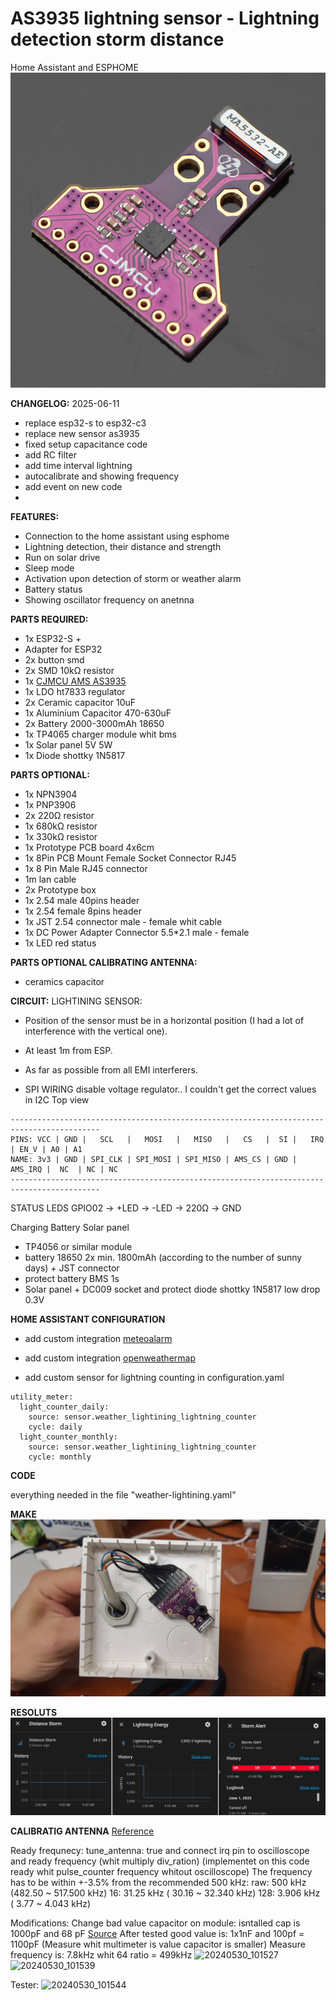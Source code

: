 # AS3935 lightning sensor - Lightning detection storm distance
Home Assistant and ESPHOME
![Main photo of the weather station](title.jpg)

**CHANGELOG:**
2025-06-11
- replace esp32-s to esp32-c3
- replace new sensor as3935
- fixed setup capacitance code
- add RC filter
- add time interval lightning
- autocalibrate and showing frequency
- add event on new code
- 
**FEATURES:**
- Connection to the home assistant using esphome
- Lightning detection, their distance and strength
- Run on solar drive
- Sleep mode
- Activation upon detection of storm or weather alarm
- Battery status
- Showing oscillator frequency on anetnna

**PARTS REQUIRED:**
 - 1x ESP32-S + 
 - Adapter for ESP32
 - 2x button smd
 - 2x SMD 10kΩ resistor
 - 1x [CJMCU AMS AS3935](https://www.aliexpress.com/item/32829119257.html)
 - 1x LDO ht7833 regulator
 - 2x Ceramic capacitor 10uF
 - 1x Aluminium Capacitor 470-630uF
 - 2x Battery 2000-3000mAh 18650
 - 1x TP4065 charger module whit bms
 - 1x Solar panel 5V 5W
 - 1x Diode shottky 1N5817
 
**PARTS OPTIONAL:**
 - 1x NPN3904
 - 1x PNP3906
 - 2x 220Ω resistor
 - 1x 680kΩ resistor
 - 1x 330kΩ resistor
 - 1x Prototype PCB board 4x6cm
 - 1x 8Pin PCB Mount Female Socket Connector RJ45
 - 1x 8 Pin Male RJ45 connector
 - 1m lan cable
 - 2x Prototype box
 - 1x 2.54 male 40pins header
 - 1x 2.54 female 8pins header
 - 1x JST 2.54 connector male - female whit cable
 - 1x DC Power Adapter Connector 5.5*2.1 male - female
 - 1x LED red status

 **PARTS OPTIONAL CALIBRATING ANTENNA:**
 - ceramics capacitor
 
**CIRCUIT:**
LIGHTINING SENSOR:
- Position of the sensor must be in a horizontal position (I had a lot of interference with the vertical one).
- At least 1m from ESP.
- As far as possible from all EMI interferers.

- SPI WIRING disable voltage regulator.. I couldn't get the correct values in I2C
Top view 
```
------------------------------------------------------------------------------------------
PINS: VCC | GND |   SCL   |   MOSI   |   MISO   |   CS   |  SI |   IRQ   | EN_V | A0 | A1
NAME: 3v3 | GND | SPI_CLK | SPI_MOSI | SPI_MISO | AMS_CS | GND | AMS_IRQ |  NC  | NC | NC 
------------------------------------------------------------------------------------------
```

STATUS LEDS
GPIO02 -> +LED -> -LED -> 220Ω -> GND
    
Charging Battery Solar panel
- TP4056 or similar module
- battery 18650 2x min. 1800mAh (according to the number of sunny days) + JST connector
- protect battery BMS 1s
- Solar panel + DC009 socket and protect diode shottky 1N5817 low drop 0.3V
  
**HOME ASSISTANT CONFIGURATION**
- add custom integration [meteoalarm](https://www.home-assistant.io/integrations/meteoalarm/)
- add custom integration [openweathermap](https://www.home-assistant.io/integrations/openweathermap/)
  
- add custom sensor for lightning counting in configuration.yaml
```
utility_meter:
  light_counter_daily:
    source: sensor.weather_lightining_lightning_counter
    cycle: daily
  light_counter_monthly:
    source: sensor.weather_lightining_lightning_counter
    cycle: monthly
```

**CODE**

everything needed in the file "weather-lightining.yaml"

**MAKE**
![make2](sensor.jpg)

**RESOLUTS**
![Record](record.jpg)

**CALIBRATIG ANTENNA**
[Reference](https://www.improwis.com/projects/sw_chip_AS3935/)

Ready frequnecy: tune_antenna: true and connect irq pin to oscilloscope and ready frequency (whit multiply div_ration)
(implementet on this code ready whit pulse_counter frequency whitout oscilloscope)
The frequency has to be within +-3.5% from the recommended 500 kHz: 
raw: 500     kHz (482.50 ~ 517.500 kHz)
16:   31.25  kHz ( 30.16 ~  32.340 kHz)
128:   3.906 kHz (  3.77 ~   4.043 kHz)

Modifications:
Change bad value capacitor on module: isntalled cap is 1000pF and 68 pF
[Source](https://tasmota.github.io/docs/AS3935/#breakout-boards-issues)
After tested good value is: 1x1nF and 100pf = 1100pF (Measure whit multimeter is value capacitor is smaller)
Measure frequency is: 7.8kHz whit 64 ratio = 499kHz
![20240530_101527](https://github.com/tiimsvk/Esphome-Franklin-Lightining/assets/52893640/8a2eb9b7-f2b1-46c4-a096-247d20db8b41)
![20240530_101539](https://github.com/tiimsvk/Esphome-Franklin-Lightining/assets/52893640/ecc695ab-13c1-4e66-b0de-a0f1fe8442f7)

Tester:
![20240530_101544](https://github.com/tiimsvk/Esphome-Franklin-Lightining/assets/52893640/4ee7f335-88b3-408a-bfe6-5101cba29a0d)
